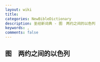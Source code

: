 ```yaml
---
layout: wiki
title: 
categories: NewBibleDictionary
description: 圣经新词典 - 图　两约之间的以色列
keywords: , 
comments: false
---
```


## 图　两约之间的以色列














